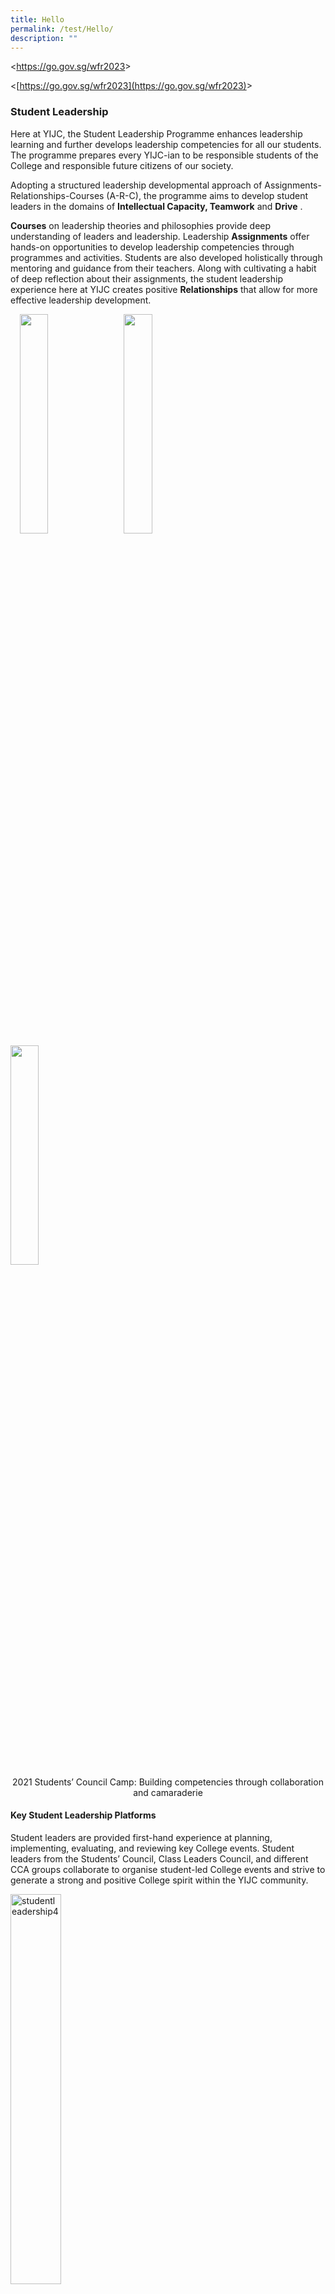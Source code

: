 ```yaml
---
title: Hello
permalink: /test/Hello/
description: ""
---
```



&lt;https://go.gov.sg/wfr2023&gt;




&lt;[https://go.gov.sg/wfr2023](https://go.gov.sg/wfr2023)&gt;



### **Student Leadership**
Here at YIJC, the Student Leadership Programme enhances leadership learning and further develops leadership competencies for all our students. The programme prepares every YIJC-ian to be responsible students of the College and responsible future citizens of our society.

Adopting a structured leadership developmental approach of Assignments-Relationships-Courses (A-R-C), the programme aims to develop student leaders in the domains of&nbsp;**Intellectual Capacity, Teamwork**&nbsp;and&nbsp;**Drive**&nbsp;.

**Courses**&nbsp;on leadership theories and philosophies provide deep understanding of leaders and leadership. Leadership&nbsp;**Assignments**&nbsp;offer hands-on opportunities to develop leadership competencies through programmes and activities. Students are also developed holistically through mentoring and guidance from their teachers. Along with cultivating a habit of deep reflection about their assignments, the student leadership experience here at YIJC creates positive&nbsp;**Relationships**&nbsp;that allow for more effective leadership development.

<img src="/images/studentleadership1.jpg" style="width:30%;margin-right:15px;margin-left:15px;" align="left">
<img src="/images/studentleadership2.jpg" style="width:30%;margin-right:15px;" align="left">
<img src="/images/studentleadership3.jpg" style="width:30%;margin-right:15px;" align="left">

<br clear="left"> 

<center>2021 Students’ Council Camp: Building competencies through collaboration and camaraderie</center>

#### **Key Student Leadership Platforms**
Student leaders are provided first-hand experience at planning, implementing, evaluating, and reviewing key College events. Student leaders from the Students’ Council, Class Leaders Council, and different CCA groups collaborate to organise student-led College events and strive to generate a strong and positive College spirit within the YIJC community.

<img src="/images/studentleadership4.jpg" style="width:40%" alt="studentleadership4">
<figure>
  <figcaption>
    Helming the 2021 Student Leaders’ Investiture
  </figcaption>
<br>
  <img src="/images/studentleadership5.jpg" style="width:40%" alt="studentleadership5">
  <figure>
    <figcaption>
      Orientation Group Leaders planning the 2021 Orientation and welcoming the JC1
    </figcaption>
<br>
    <img src="/images/studentleadership6.jpg" style="width:40%" alt="studentleadership6">
    <figure>
      <figcaption>
        Hosting the livestream for the 2021 Teachers’ Day Celebrations
      </figcaption>
    </figure>
  </figure>
</figure>


Students are also given opportunities to take the lead in Academic and Character &amp; Citizenship Education (CCE) Councils to support the joy of learning. In these positions, they spearhead student-led learning experiences for their peers. 

Students are also given the autonomy to form Interest Groups with like-minded peers who share a common passion to contribute to positive school experiences.

#### **Student Leadership Enrichment Programme**
Selected student leaders will embark on a signature Student Leadership Enrichment Programme which is conducted either overseas or locally to provide a platform for students to enhance their awareness of the global landscape and hone their leadership and cross-cultural skills. This programme allows students to better appreciate the interconnectedness between the leadership domains of Intellectual Capacity, Teamwork, and Drive within an organisational context, and to apply their learning through a leadership assignment.

<img src="/images/studentleadership7.jpg" style="width:40%;margin-left:55px;" align="left">
<img src="/images/studentleadership8.jpg" style="width:40%;margin-right:85px;" align="right">

<br clear="left">

<img src="/images/studentleadership9.jpg" style="width:80%">

<img src="/images/studentleadership10.jpg" style="width:45%" alt="studentleadership10">
<figure>
  <figcaption>
    2019 Student Leadership Enrichment Programm
  </figcaption>
</figure>

<br clear="left">



| Scenarios | Mode of entry of the pets:<br> a) As manifested cargoes <br>(b) As part of importer's <br> accompanied personal baggage<br>(both hand- carried and checked-in) | Remarks |
| -------- | -------- | -------- |
| Importation of pets for permanent or <br> long term stay in Singapore <br> **By Air, Land or Sea** | GST is payable on <br> all imports unless <br>GST import relief<br> is granted, or the<br>CIF value does not exceed S$400 <br> for import by Air. <br><br> Pets owners are to appoint a freight<br>forwarder or pet clearing agent<br> to obtain a Customs In-Payment (GST)<br>permit before collecting the pets. <br><br> A list of these freight forwarders/declaring <br> agents can be obtained [here](http://www.customs.gov.sg/fa).| You may refer to the illustration example below. <br><br> Example: Pet Owner bought 1 pet dog from Pet Supplier A on <br> [Ex Works (EXW) incoterms](https://www.customs.gov.sg/businesses/valuation-duties-taxes-fees/establishing-customs-value-for-imports).<br>![](/images/importpets.jpg)Therefore, the customs value should be the sum of all costs, which is S$8,500.<br><br>Note:<br>[^1] *Where there is no sales transaction, the value to be indicated shall be based on the transaction value of identical or similar goods from the same country of origin that is exported at about the same time or the original price payable for the goods as if they are sold for export from the country, inclusive of freight and insurance charges that are incurred for the shipment*<br><br>[^2] *Pet vaccination costs shall include work treatment, <br>veterinary health clearance, endorsement and export permit / licence, external parasite treatment etc.* <br><br>The pet owner must apply and obtain Nparks AVS' approval for the necessary import licences in advance, before applying for the Customs In-Payment (GST) permit to pay the relevant GST.<br><br> Please note that the Customs In-Payment (GST) permit approval for pets typically takes up to 3 working days. Please furnish all the abovementioned documents to your appointed agent, prior to the permit application to avoid any delay in collecting your pet(s). |

[^1]: Where there is no sales transaction, the value to be indicated shall be based on the transaction value of identical or similar goods from the same country of origin that is exported at about the same time or the original price payable for the goods as if they are sold for export from the country, inclusive of freight and insurance charges that are incurred for the shipment.

[^2]: Pet vaccination costs shall include work treatment, veterinary health clearance, endorsement and export permit / licence, external parasite treatment etc.